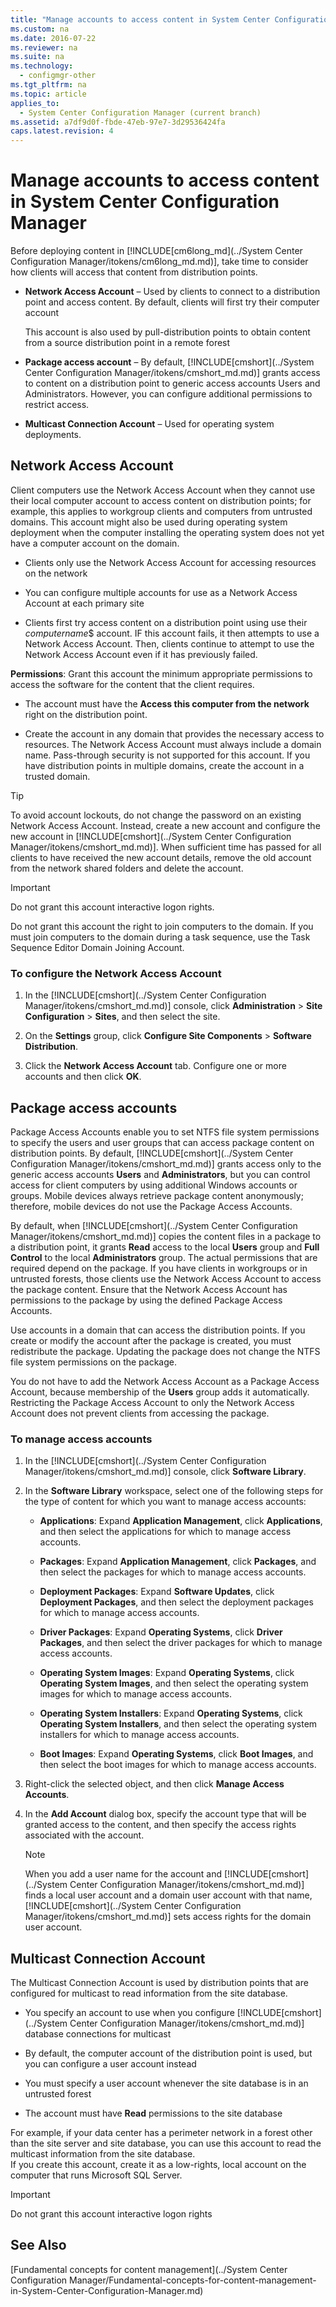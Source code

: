 ```yaml
---
title: "Manage accounts to access content in System Center Configuration Manager"
ms.custom: na
ms.date: 2016-07-22
ms.reviewer: na
ms.suite: na
ms.technology: 
  - configmgr-other
ms.tgt_pltfrm: na
ms.topic: article
applies_to: 
  - System Center Configuration Manager (current branch)
ms.assetid: a7df9d0f-fbde-47eb-97e7-3d29536424fa
caps.latest.revision: 4
---
```

# Manage accounts to access content in System Center Configuration Manager
Before deploying content in [!INCLUDE[cm6long_md](../System Center Configuration Manager/itokens/cm6long_md.md)], take time to consider how clients will access that content from distribution points.  
  
-   **Network Access Account** – Used by clients to connect to a distribution point and access content. By default, clients will first try their computer account  
  
     This account is also used by pull-distribution points to obtain content from a source distribution point in a remote forest  
  
-   **Package access account** – By default, [!INCLUDE[cmshort](../System Center Configuration Manager/itokens/cmshort_md.md)] grants access to content on a distribution point to generic access accounts Users and Administrators. However, you can configure additional permissions to restrict access.  
  
-   **Multicast Connection Account** – Used for operating system deployments.  
  
##  <a name="bkmk_NAA"></a> Network Access Account  
 Client computers use the Network Access Account when they cannot use their local computer account to access content on distribution points; for example, this applies to workgroup clients and computers from untrusted domains. This account might also be used during operating system deployment when the computer installing the operating system does not yet have a computer account on the domain.  
  
-   Clients only use the Network Access Account for accessing resources on the network  
  
-   You can configure multiple accounts for use as a Network Access Account at each primary site  
  
-   Clients first try access content on a distribution point using  use their *computername*$ account. IF this account fails, it then attempts to use a Network Access Account. Then, clients continue to attempt to use the Network Access Account even if it has previously failed.  
  
 **Permissions**: Grant this account the minimum appropriate permissions to access the software for the content that the client requires.  
  
-   The account must have the **Access this computer from the network** right on the distribution point.  
  
-   Create the account in any domain that provides the necessary access to resources. The Network Access Account must always include a domain name. Pass-through security is not supported for this account. If you have distribution points in multiple domains, create the account in a trusted domain.  
  
> [!TIP]  
>  To avoid account lockouts, do not change the password on an existing Network Access Account. Instead, create a new account and configure the new account in [!INCLUDE[cmshort](../System Center Configuration Manager/itokens/cmshort_md.md)]. When sufficient time has passed for all clients to have received the new account details, remove the old account from the network shared folders and delete the account.  
  
> [!IMPORTANT]  
>  Do not grant this account interactive logon rights.  
>   
>  Do not grant this account the right to join computers to the domain. If you must join computers to the domain during a task sequence, use the Task Sequence Editor Domain Joining Account.  
  
### To configure the Network Access Account  
  
1.  In the [!INCLUDE[cmshort](../System Center Configuration Manager/itokens/cmshort_md.md)] console, click **Administration** >   **Site Configuration** >  **Sites**, and then select the site.  
  
2.  On the **Settings** group, click **Configure Site Components** > **Software Distribution**.  
  
3.  Click the **Network Access Account** tab. Configure one or more accounts and then click **OK**.  
  
##  <a name="bkmk_Paa"></a> Package access accounts  
 Package Access Accounts enable you to set NTFS file system permissions to specify the users and user groups that can access package content on distribution points. By default, [!INCLUDE[cmshort](../System Center Configuration Manager/itokens/cmshort_md.md)] grants access only to the generic access accounts **Users** and **Administrators**, but you can control access for client computers by using additional Windows accounts or groups. Mobile devices always retrieve package content anonymously; therefore, mobile devices do not use the Package Access Accounts.  
  
 By default, when [!INCLUDE[cmshort](../System Center Configuration Manager/itokens/cmshort_md.md)] copies the content files in a package to a distribution point, it grants **Read** access to the local **Users** group and **Full Control** to the local **Administrators** group. The actual permissions that are required depend on the package. If you have clients in workgroups or in untrusted forests, those clients use the Network Access Account to access the package content. Ensure that the Network Access Account has permissions to the package by using the defined Package Access Accounts.  
  
 Use accounts in a domain that can access the distribution points. If you create or modify the account after the package is created, you must redistribute the package. Updating the package does not change the NTFS file system permissions on the package.  
  
 You do not have to add the Network Access Account as a Package Access Account, because membership of the **Users** group adds it automatically. Restricting the Package Access Account to only the Network Access Account does not prevent clients from accessing the package.  
  
### To manage access accounts  
  
1.  In the [!INCLUDE[cmshort](../System Center Configuration Manager/itokens/cmshort_md.md)] console, click **Software Library**.  
  
2.  In the **Software Library** workspace, select one of the following steps for the type of content for which you want to manage access accounts:  
  
    -   **Applications**: Expand **Application Management**, click **Applications**, and then select the applications for which to manage access accounts.  
  
    -   **Packages**: Expand **Application Management**, click **Packages**, and then select the packages for which to manage access accounts.  
  
    -   **Deployment Packages**: Expand **Software Updates**, click **Deployment Packages**, and then select the deployment packages for which to manage access accounts.  
  
    -   **Driver Packages**: Expand **Operating Systems**, click **Driver Packages**, and then select the driver packages for which to manage access accounts.  
  
    -   **Operating System Images**: Expand **Operating Systems**, click **Operating System Images**, and then select the operating system images for which to manage access accounts.  
  
    -   **Operating System Installers**: Expand **Operating Systems**, click **Operating System Installers**, and then select the operating system installers for which to manage access accounts.  
  
    -   **Boot Images**: Expand **Operating Systems**, click **Boot Images**, and then select the boot images for which to manage access accounts.  
  
3.  Right-click the selected object, and then click **Manage Access Accounts**.  
  
4.  In the **Add Account** dialog box, specify the account type that will be granted access to the content, and then specify the access rights associated with the account.  
  
    > [!NOTE]  
    >  When you add a user name for the account and [!INCLUDE[cmshort](../System Center Configuration Manager/itokens/cmshort_md.md)] finds a local user account and a domain user account with that name, [!INCLUDE[cmshort](../System Center Configuration Manager/itokens/cmshort_md.md)] sets access rights for the domain user account.  
  
##  <a name="bkmk_multi"></a> Multicast Connection Account  
 The Multicast Connection Account is used by distribution points that are configured for multicast to read information from the site database.  
  
-   You specify an account to use when you configure [!INCLUDE[cmshort](../System Center Configuration Manager/itokens/cmshort_md.md)] database connections for multicast  
  
-   By default, the computer account of the distribution point is used, but you can configure a user account instead  
  
-   You must specify a user account whenever the site database is in an untrusted forest  
  
-   The account must have **Read** permissions to the site database  
  
 For example, if your data center has a perimeter network in a forest other than the site server and site database, you can use this account to read the multicast information from the site database.  
If you create this account, create it as a low-rights, local account on the computer that runs Microsoft SQL Server.  
  
> [!IMPORTANT]  
>  Do not grant this account interactive logon rights  

## See Also
[Fundamental concepts for content management](../System Center Configuration Manager/Fundamental-concepts-for-content-management-in-System-Center-Configuration-Manager.md)